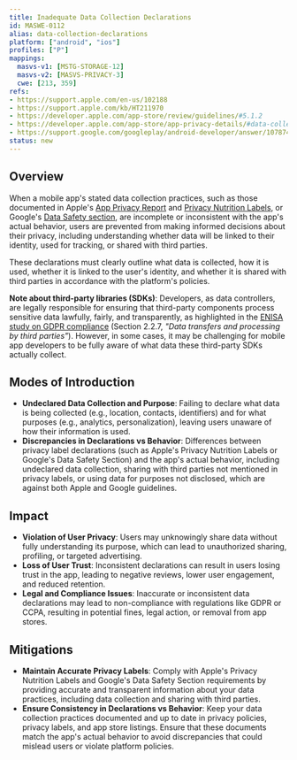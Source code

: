 ```yaml
---
title: Inadequate Data Collection Declarations
id: MASWE-0112
alias: data-collection-declarations
platform: ["android", "ios"]
profiles: ["P"]
mappings:
  masvs-v1: [MSTG-STORAGE-12]
  masvs-v2: [MASVS-PRIVACY-3]
  cwe: [213, 359]
refs:
- https://support.apple.com/en-us/102188
- https://support.apple.com/kb/HT211970
- https://developer.apple.com/app-store/review/guidelines/#5.1.2
- https://developer.apple.com/app-store/app-privacy-details/#data-collection
- https://support.google.com/googleplay/android-developer/answer/10787469
status: new
---
```


## Overview

When a mobile app's stated data collection practices, such as those documented in Apple's [App Privacy Report](https://support.apple.com/en-us/102188) and [Privacy Nutrition Labels](https://support.apple.com/kb/HT211970), or Google's [Data Safety section](https://support.google.com/googleplay/android-developer/answer/10787469?hl=en), are incomplete or inconsistent with the app's actual behavior, users are prevented from making informed decisions about their privacy, including understanding whether data will be linked to their identity, used for tracking, or shared with third parties.

These declarations must clearly outline what data is collected, how it is used, whether it is linked to the user's identity, and whether it is shared with third parties in accordance with the platform's policies.

**Note about third-party libraries (SDKs)**: Developers, as data controllers, are legally responsible for ensuring that third-party components process sensitive data lawfully, fairly, and transparently, as highlighted in the [ENISA study on GDPR compliance](https://www.enisa.europa.eu/sites/default/files/publications/WP2017%20O-2-2-4%20GDPR%20Mobile.pdf) (Section 2.2.7, _"Data transfers and processing by third parties"_). However, in some cases, it may be challenging for mobile app developers to be fully aware of what data these third-party SDKs actually collect.

## Modes of Introduction

- **Undeclared Data Collection and Purpose**: Failing to declare what data is being collected (e.g., location, contacts, identifiers) and for what purposes (e.g., analytics, personalization), leaving users unaware of how their information is used.  
- **Discrepancies in Declarations vs Behavior**: Differences between privacy label declarations (such as Apple's Privacy Nutrition Labels or Google's Data Safety Section) and the app's actual behavior, including undeclared data collection, sharing with third parties not mentioned in privacy labels, or using data for purposes not disclosed, which are against both Apple and Google guidelines.

## Impact

- **Violation of User Privacy**: Users may unknowingly share data without fully understanding its purpose, which can lead to unauthorized sharing, profiling, or targeted advertising.  
- **Loss of User Trust**: Inconsistent declarations can result in users losing trust in the app, leading to negative reviews, lower user engagement, and reduced retention.  
- **Legal and Compliance Issues**: Inaccurate or inconsistent data declarations may lead to non-compliance with regulations like GDPR or CCPA, resulting in potential fines, legal action, or removal from app stores.

## Mitigations

- **Maintain Accurate Privacy Labels**: Comply with Apple's Privacy Nutrition Labels and Google's Data Safety Section requirements by providing accurate and transparent information about your data practices, including data collection and sharing with third parties.  
- **Ensure Consistency in Declarations vs Behavior**: Keep your data collection practices documented and up to date in privacy policies, privacy labels, and app store listings. Ensure that these documents match the app's actual behavior to avoid discrepancies that could mislead users or violate platform policies.
